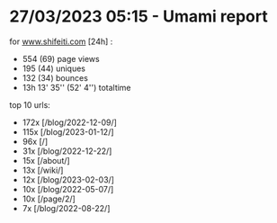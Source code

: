 # 27/03/2023 05:15 - Umami report
for www.shifeiti.com [24h] :

 - 554 (69) page views
 - 195 (44) uniques
 - 132 (34) bounces
 - 13h 13' 35'' (52' 4'') totaltime


top 10 urls:
 - 172x [/blog/2022-12-09/]
 - 115x [/blog/2023-01-12/]
 - 96x [/]
 - 31x [/blog/2022-12-22/]
 - 15x [/about/]
 - 13x [/wiki/]
 - 12x [/blog/2023-02-03/]
 - 10x [/blog/2022-05-07/]
 - 10x [/page/2/]
 - 7x [/blog/2022-08-22/]


